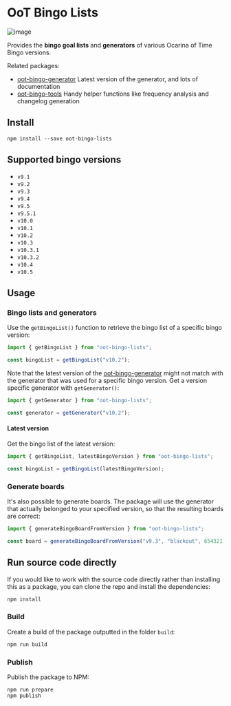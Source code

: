 # OoT Bingo Lists

![image](https://img.shields.io/npm/v/oot-bingo-lists)

Provides the **bingo goal lists** and **generators** of various Ocarina of Time Bingo versions.

Related packages:

* [oot-bingo-generator](https://www.npmjs.com/package/oot-bingo-generator) Latest version of the generator, and lots of
  documentation
* [oot-bingo-tools](https://www.npmjs.com/package/oot-bingo-tools) Handy helper functions like frequency analysis and
  changelog generation

## Install

```
npm install --save oot-bingo-lists
```

## Supported bingo versions

* `v9.1`
* `v9.2`
* `v9.3`
* `v9.4`
* `v9.5`
* `v9.5.1`
* `v10.0`
* `v10.1`
* `v10.2`
* `v10.3`
* `v10.3.1`
* `v10.3.2`
* `v10.4`
* `v10.5`

## Usage

### Bingo lists and generators

Use the `getBingoList()` function to retrieve the bingo list of a specific bingo version:

```ts
import { getBingoList } from "oot-bingo-lists";

const bingoList = getBingoList("v10.2");
```

Note that the latest version of the [oot-bingo-generator](https://www.npmjs.com/package/oot-bingo-generator) might not
match with the generator that was used for a specific bingo version.
Get a version specific generator with `getGenerator()`:

```ts
import { getGenerator } from "oot-bingo-lists";

const generator = getGenerator("v10.2");
```

#### Latest version

Get the bingo list of the latest version:

```ts
import { getBingoList, latestBingoVersion } from "oot-bingo-lists";

const bingoList = getBingoList(latestBingoVersion);
```

### Generate boards

It's also possible to generate boards. The package will use the generator that actually belonged to your
specified version, so that the resulting boards are correct:

```ts
import { generateBingoBoardFromVersion } from "oot-bingo-lists";

const board = generateBingoBoardFromVersion("v9.3", "blackout", 654321);
```

## Run source code directly

If you would like to work with the source code directly rather than installing this as a package, you can clone the repo
and
install the dependencies:

```sh
npm install
```

### Build

Create a build of the package outputted in the folder `build`:

```sh
npm run build
```

### Publish

Publish the package to NPM:

```
npm run prepare
npm publish
```